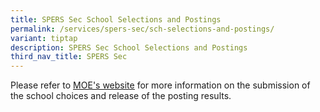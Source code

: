 ```yaml
---
title: SPERS Sec School Selections and Postings
permalink: /services/spers-sec/sch-selections-and-postings/
variant: tiptap
description: SPERS Sec School Selections and Postings
third_nav_title: SPERS Sec
---
```

<p>Please refer to <a href="https://www.moe.gov.sg/returning-singaporeans/secondary/spers" rel="noopener noreferrer nofollow" target="_blank"><u>MOE's website</u></a> for
more information on the submission of the school choices and release of
the posting results.</p>